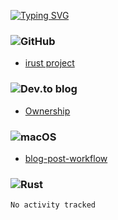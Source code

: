 <!-- typing svg starts -->
[![Typing SVG](https://readme-typing-svg.demolab.com?font=Fira+Code&pause=1000&width=435&lines=perseverance+prevails)](https://git.io/typing-svg)
<!-- typing svg ends -->

### ![GitHub](https://img.shields.io/badge/github-%23121011.svg?style=for-the-badge&logo=github&logoColor=white)

<!--START_SECTION:activity-->
- [irust project](https://github.com/xavier2code/irust)
<!--END_SECTION:activity-->


### ![Dev.to blog](https://img.shields.io/badge/dev.to-0A0A0A?style=for-the-badge&logo=dev.to&logoColor=white)

<!-- BLOG-POST-LIST:START -->
- [Ownership](https://dev.to/xavier2code/ownership-3o31)
<!-- BLOG-POST-LIST:END -->

### ![macOS](https://img.shields.io/badge/mac%20os-000000?style=for-the-badge&logo=macos&logoColor=F0F0F0)

<!-- tils starts -->
- [blog-post-workflow](https://github.com/gautamkrishnar/blog-post-workflow)

<!-- tils ends -->

### ![Rust](https://img.shields.io/badge/rust-%23000000.svg?style=for-the-badge&logo=rust&logoColor=white)
<!--START_SECTION:waka-->

```txt
No activity tracked
```

<!--END_SECTION:waka-->
